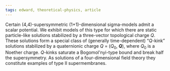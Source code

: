 ```yaml
---
tags: edward, theoretical-physics, article
---
```

Certain (4,4)-supersymmetric (1+1)-dimensional sigma-models admit a scalar potential. We exhibit models of this type for which there are static particle-like solutions stabilized by a three-vector topological charge *Q*. These solutions form a special class of (generally time-dependent) “*Q*-kink” solutions stabilized by a quaternionic charge *Q* = (*Q*<sub>0</sub>, *<b>Q</b>*), where *Q*<sub>0</sub> is a Noether charge. *Q*-kinks saturate a Bogomol'nyi-type bound and break half the supersymmetry. As solutions of a four-dimensional field theory they constitute examples of type II supermembranes.
